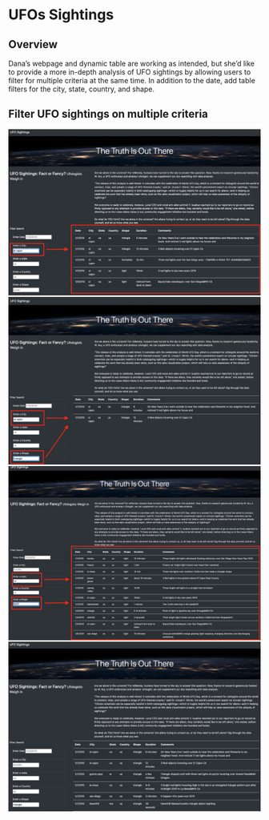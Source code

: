 # UFOs Sightings

## Overview
Dana’s webpage and dynamic table are working as intended, but she’d like to provide a more in-depth analysis of UFO sightings by allowing users to filter for multiple criteria at the same time. In addition to the date, add table filters for the city, state, country, and shape.

## Filter UFO sightings on multiple criteria
![1](https://github.com/Jandreezy/UFOs/blob/main/Images/FilterCity.png?raw=true)
![2](https://github.com/Jandreezy/UFOs/blob/main/Images/filtercityshape.png?raw=true)
![3](https://github.com/Jandreezy/UFOs/blob/main/Images/filterstateshape.png?raw=true)
![4](https://github.com/Jandreezy/UFOs/blob/main/Images/finalwebpage.png?raw=true)
